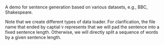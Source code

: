 A demo for sentence generation based on various datasets, e.g., BBC, Shakespeare.

Note that we create different types of data loader. For clarification, the file name that ended by captial `V` represents that we will pad the sentence into a fixed sentence length. Otherwise, we will directly split a sequence of words by a given sentence length.
